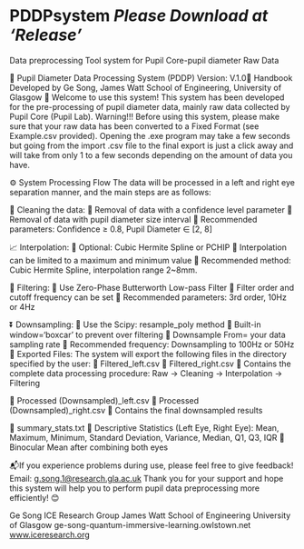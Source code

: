 # PDDPsystem *Please Download at ‘Release’*
Data preprocessing Tool system for Pupil Core-pupil diameter Raw Data

🎉 Pupil Diameter Data Processing System (PDDP) Version: V.1.0🎉 Handbook
Developed by Ge Song, James Watt School of Engineering, University of Glasgow
📌 Welcome to use this system!
This system has been developed for the pre-processing of pupil diameter data, mainly raw data collected by Pupil Core (Pupil Lab).
Warning!!! Before using this system, please make sure that your raw data has been converted to a Fixed Format (see Example.csv provided). Opening the .exe program may take a few seconds but going from the import .csv file to the final export is just a click away and will take from only 1 to a few seconds depending on the amount of data you have.

⚙ System Processing Flow
The data will be processed in a left and right eye separation manner, and the main steps are as follows:

🧹 Cleaning the data:
	Removal of data with a confidence level parameter
	Removal of data with pupil diameter size interval
	Recommended parameters: Confidence ≥ 0.8, Pupil Diameter ∈ [2, 8]

📈 Interpolation:
	Optional: Cubic Hermite Spline or PCHIP
	Interpolation can be limited to a maximum and minimum value
	Recommended method: Cubic Hermite Spline, interpolation range 2~8mm.

📡 Filtering: 
	Use Zero-Phase Butterworth Low-pass Filter
	Filter order and cutoff frequency can be set
	Recommended parameters: 3rd order, 10Hz or 4Hz

⏬ Downsampling:
	Use the Scipy: resample_poly method
	Built-in window=‘boxcar’ to prevent over filtering
	Downsample From= your data sampling rate
	Recommended frequency: Downsampling to 100Hz or 50Hz
📂 Exported Files:
The system will export the following files in the directory specified by the user:
	Filtered_left.csv
	Filtered_right.csv
	Contains the complete data processing procedure: Raw → Cleaning → Interpolation → Filtering

	Processed (Downsampled)_left.csv
	Processed (Downsampled)_right.csv
	Contains the final downsampled results

	summary_stats.txt
	Descriptive Statistics (Left Eye, Right Eye): Mean, Maximum, Minimum, Standard Deviation, Variance, Median, Q1, Q3, IQR
	Binocular Mean after combining both eyes

📬If you experience problems during use, please feel free to give feedback! Email: g.song.1@research.gla.ac.uk
Thank you for your support and hope this system will help you to perform pupil data preprocessing more efficiently! 😊

Ge Song
ICE Research Group
James Watt School of Engineering
University of Glasgow
ge-song-quantum-immersive-learning.owlstown.net
www.iceresearch.org
